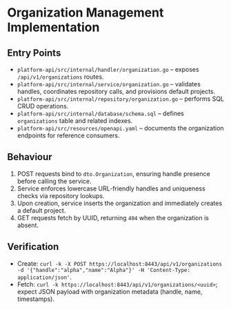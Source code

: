 # Organization Management Implementation

## Entry Points

- `platform-api/src/internal/handler/organization.go` – exposes `/api/v1/organizations` routes.
- `platform-api/src/internal/service/organization.go` – validates handles, coordinates repository calls, and provisions default projects.
- `platform-api/src/internal/repository/organization.go` – performs SQL CRUD operations.
- `platform-api/src/internal/database/schema.sql` – defines `organizations` table and related indexes.
- `platform-api/src/resources/openapi.yaml` – documents the organization endpoints for reference consumers.

## Behaviour

1. POST requests bind to `dto.Organization`, ensuring handle presence before calling the service.
2. Service enforces lowercase URL-friendly handles and uniqueness checks via repository lookups.
3. Upon creation, service inserts the organization and immediately creates a default project.
4. GET requests fetch by UUID, returning `404` when the organization is absent.

## Verification

- Create: `curl -k -X POST https://localhost:8443/api/v1/organizations -d '{"handle":"alpha","name":"Alpha"}' -H 'Content-Type: application/json'`.
- Fetch: `curl -k https://localhost:8443/api/v1/organizations/<uuid>`; expect JSON payload with organization metadata (handle, name, timestamps).
